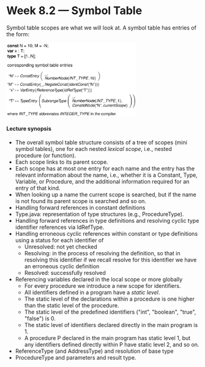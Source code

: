 # Week 8.2 &mdash; Symbol Table

Symbol table scopes are what we will look at. A symbol table has entries of the form:

<img src="assets/image-20200506124025264.png" alt="image-20200506124025264" style="zoom:33%;" />

#### Lecture synopsis

- The overall symbol table structure consists of a tree of scopes (mini symbol tables), one for each nested *lexical scope*, i.e., nested procedure (or function).
- Each scope links to its parent scope.
- Each scope has at most one entry for each name and the entry has the relevant information about the name, i.e., whether it is a Constant, Type, Variable, or Procedure, and the additional information required for an entry of that kind.
- When looking up a name the current scope is searched, but if the name is not found its parent scope is searched and so on.
- Handling forward references in constant definitions
- Type.java: representation of type structures (e.g., ProcedureType).
- Handling forward references in type definitions and resolving cyclic type identifier references via IdRefType.
- Handling erroneous cyclic references within constant or type definitions using a status for each identifier of
  - Unresolved: not yet checked
  - Resolving: in the process of resolving the definition, so that in resolving this identifier if we recall resolve for this identifier we have an erroneous cyclic definition
  - Resolved: successfully resolved
- Referencing variables declared in the local scope or more globally
  - For every procedure we introduce a new scope for identifiers.
  - All identifiers defined in a program have a *static level*.
  - The static level of the declarations within a procedure is one higher than the static level of the procedure.
  - The static level of the predefined identifiers ("int", "boolean", "true", "false") is 0.
  - The static level of identifiers declared directly in the main program is 1.
  - A procedure P declared in the main program has static level 1, but any identifiers defined directly within P have static level 2, and so on.
- ReferenceType (and AddressType) and resolution of base type
- ProcedureType and parameters and result type.